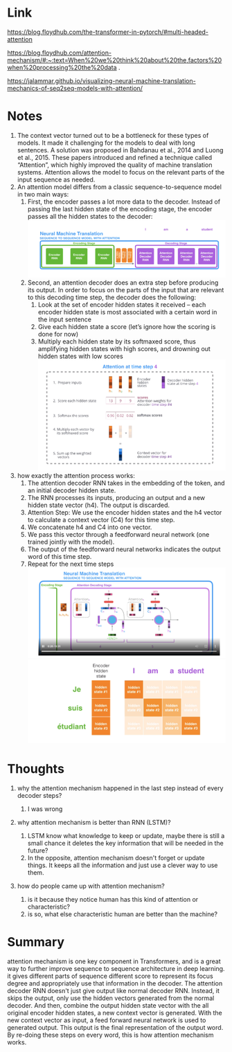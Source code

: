 Link
===============
<p>

https://blog.floydhub.com/the-transformer-in-pytorch/#multi-headed-attention

https://blog.floydhub.com/attention-mechanism/#:~:text=When%20we%20think%20about%20the,factors%20when%20processing%20the%20data
.

https://jalammar.github.io/visualizing-neural-machine-translation-mechanics-of-seq2seq-models-with-attention/


</p>


Notes
===============

1. The context vector turned out to be a bottleneck for these types of models. It made it challenging for the models to
   deal with long sentences. A solution was proposed in Bahdanau et al., 2014 and Luong et al., 2015. These papers
   introduced and refined a technique called “Attention”, which highly improved the quality of machine translation
   systems. Attention allows the model to focus on the relevant parts of the input sequence as needed.
2. An attention model differs from a classic sequence-to-sequence model in two main ways:
    1. First, the encoder passes a lot more data to the decoder. Instead of passing the last hidden state of the
       encoding stage, the encoder passes all the hidden states to the decoder:
       ![img.png](img.png)
    2. Second, an attention decoder does an extra step before producing its output. In order to focus on the parts of
       the input that are relevant to this decoding time step, the decoder does the following:
        1. Look at the set of encoder hidden states it received – each encoder hidden state is most associated with a
           certain word in the input sentence
        2. Give each hidden state a score (let’s ignore how the scoring is done for now)
        3. Multiply each hidden state by its softmaxed score, thus amplifying hidden states with high scores, and
           drowning out hidden states with low scores
           ![img_1.png](img_1.png)
3. how exactly the attention process works:
    1. The attention decoder RNN takes in the embedding of the <END> token, and an initial decoder hidden state.
    2. The RNN processes its inputs, producing an output and a new hidden state vector (h4). The output is discarded.
    3. Attention Step: We use the encoder hidden states and the h4 vector to calculate a context vector
       (C4) for this time step.
    4. We concatenate h4 and C4 into one vector.
    5. We pass this vector through a feedforward neural network (one trained jointly with the model).
    6. The output of the feedforward neural networks indicates the output word of this time step.
    7. Repeat for the next time steps
       ![img_2.png](img_2.png)![img_3.png](img_3.png)

Thoughts
===============

1. why the attention mechanism happened in the last step instead of every decoder steps?
    1. I was wrong

2. why attention mechanism is better than RNN (LSTM)?
    1. LSTM know what knowledge to keep or update, maybe there is still a small chance it deletes the key information
       that will be needed in the future?
    2. In the opposite, attention mechanism doesn't forget or update things. It keeps all the information and just use a
       clever way to use them.

3. how do people came up with attention mechanism?
    1. is it because they notice human has this kind of attention or characteristic?
    2. is so, what else characteristic human are better than the machine?

Summary
===============
attention mechanism is one key component in Transformers, and is a great way to further improve sequence to sequence
architecture in deep learning. it gives different parts of sequence different score to represent its focus degree and
appropriately use that information in the decoder. The attention decoder RNN doesn't just give output like normal
decoder RNN. Instead, it skips the output, only use the hidden vectors generated from the normal decoder. And then,
combine the output hidden state vector with the all original encoder hidden states, a new context vector is generated.
With the new context vector as input, a feed forward neural network is used to generated output. This output is the
final representation of the output word. By re-doing these steps on every word, this is how attention mechanism works. 
